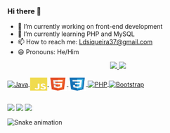 ### Hi there 👋

- 🔭 I’m currently working on front-end development
- 🌱 I’m currently learning PHP and MySQL
- 📫 How to reach me: Ldsiqueira37@gmail.com
- 😄 Pronouns: He/Him 

<div align="center">
  <a href="https://github.com/LuizDSiqueira">
  <img height="150em" src="https://github-readme-stats.vercel.app/api?username=LuizDSiqueira&show_icons=true&theme=merko&include_all_commits=true&count_private=true"/>
  <img height="150em" src="https://github-readme-stats.vercel.app/api/top-langs/?username=LuizDSiqueira&layout=compact&langs_count=7&theme=merko"/>
</div>
  
  <div style="display: inline_block"><br>
  <img align="center" alt="Java" height="30" width="40" src="https://cdn.jsdelivr.net/gh/devicons/devicon/icons/java/java-original.svg">
  <img align="center" alt="Js" height="30" width="40" src="https://raw.githubusercontent.com/devicons/devicon/master/icons/javascript/javascript-plain.svg">
  <img align="center" alt="HTML" height="30" width="40" src="https://raw.githubusercontent.com/devicons/devicon/master/icons/html5/html5-original.svg">
  <img align="center" alt="CSS" height="30" width="40" src="https://raw.githubusercontent.com/devicons/devicon/master/icons/css3/css3-original.svg">
  <img align="center" alt="PHP" height="30" width="40" src="https://cdn.jsdelivr.net/gh/devicons/devicon/icons/php/php-original.svg">  
  <img align="center" alt="Bootstrap" height="30" width="40" src="https://cdn.jsdelivr.net/gh/devicons/devicon/icons/bootstrap/bootstrap-plain.svg"> 
    
</div>
  
  ##

<div>

 
  <a href = "mailto:ldsiqueira37@gmail.com"><img src="https://img.shields.io/badge/-Gmail-%23333?style=for-the-badge&logo=gmail&logoColor=white" target="_blank"></a>
  <a href="https://www.linkedin.com/in/luiz-felipe-domingues-siqueira-5a6853204/" target="_blank"><img src="https://img.shields.io/badge/-LinkedIn-%230077B5?style=for-the-badge&logo=linkedin&logoColor=white" target="_blank"></a>
  <a href="https://spkode.itch.io" target="_blank"><img src="https://img.shields.io/badge/Itch.io-FA5C5C?style=for-the-badge&logo=itch.io&logoColor=white" target="_blank"></a>
  
  
</div>

![Snake animation](https://github.com/LuizDSiqueira/LuizDSiqueira/blob/output/github-contribution-grid-snake.svg)
